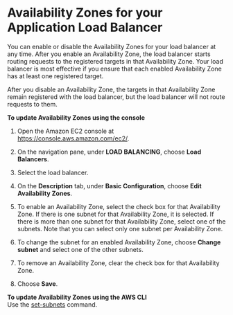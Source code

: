 # Availability Zones for your Application Load Balancer<a name="load-balancer-subnets"></a>

You can enable or disable the Availability Zones for your load balancer at any time\. After you enable an Availability Zone, the load balancer starts routing requests to the registered targets in that Availability Zone\. Your load balancer is most effective if you ensure that each enabled Availability Zone has at least one registered target\.

After you disable an Availability Zone, the targets in that Availability Zone remain registered with the load balancer, but the load balancer will not route requests to them\.

**To update Availability Zones using the console**

1. Open the Amazon EC2 console at [https://console\.aws\.amazon\.com/ec2/](https://console.aws.amazon.com/ec2/)\.

1. On the navigation pane, under **LOAD BALANCING**, choose **Load Balancers**\.

1. Select the load balancer\.

1. On the **Description** tab, under **Basic Configuration**, choose **Edit Availability Zones**\.

1. To enable an Availability Zone, select the check box for that Availability Zone\. If there is one subnet for that Availability Zone, it is selected\. If there is more than one subnet for that Availability Zone, select one of the subnets\. Note that you can select only one subnet per Availability Zone\.

1. To change the subnet for an enabled Availability Zone, choose **Change subnet** and select one of the other subnets\.

1. To remove an Availability Zone, clear the check box for that Availability Zone\.

1. Choose **Save**\.

**To update Availability Zones using the AWS CLI**  
Use the [set\-subnets](https://docs.aws.amazon.com/cli/latest/reference/elbv2/set-subnets.html) command\.